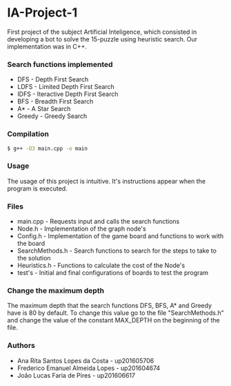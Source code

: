 # IA-Project-1
First project of the subject Artificial Inteligence, which consisted in developing a bot to solve the 15-puzzle using heuristic search.
Our implementation was in C++.


### Search functions implemented
* DFS - Depth First Search
* LDFS - Limited Depth First Search
* IDFS - Iteractive Depth First Search
* BFS - Breadth First Search
* A* - A Star Search
* Greedy - Greedy Search


### Compilation
``` bash
$ g++ -O3 main.cpp -o main
```

### Usage
The usage of this project is intuitive. It's instructions appear when the program is executed.


### Files
* main.cpp - Requests input and calls the search functions
* Node.h - Implementation of the graph node's
* Config.h 	- Implementation of the game board and functions to work with the board
* SearchMethods.h - Search functions to search for the steps to take to the solution
* Heuristics.h - Functions to calculate the cost of the Node's
* test's - Initial and final configurations of boards to test the program


### Change the maximum depth
The maximum depth that the search functions DFS, BFS, A* and Greedy have is 80 by default.
To change this value go to the file "SearchMethods.h" and change the value of the constant MAX_DEPTH on the beginning of the file.


### Authors
* Ana Rita Santos Lopes da Costa - up201605706
* Frederico Emanuel Almeida Lopes - up201604674
* João Lucas Faria de Pires - up201606617
